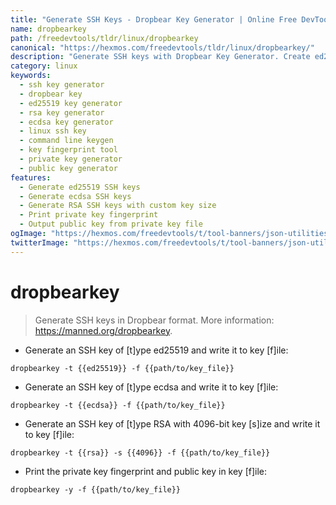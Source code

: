 ```yaml
---
title: "Generate SSH Keys - Dropbear Key Generator | Online Free DevTools by Hexmos"
name: dropbearkey
path: /freedevtools/tldr/linux/dropbearkey
canonical: "https://hexmos.com/freedevtools/tldr/linux/dropbearkey/"
description: "Generate SSH keys with Dropbear Key Generator. Create ed25519, ecdsa, and RSA keys securely. Free online tool, no registration required."
category: linux
keywords:
  - ssh key generator
  - dropbear key
  - ed25519 key generator
  - rsa key generator
  - ecdsa key generator
  - linux ssh key
  - command line keygen
  - key fingerprint tool
  - private key generator
  - public key generator
features:
  - Generate ed25519 SSH keys
  - Generate ecdsa SSH keys
  - Generate RSA SSH keys with custom key size
  - Print private key fingerprint
  - Output public key from private key file
ogImage: "https://hexmos.com/freedevtools/t/tool-banners/json-utilities-banner.png"
twitterImage: "https://hexmos.com/freedevtools/t/tool-banners/json-utilities-banner.png"
---
```


# dropbearkey

> Generate SSH keys in Dropbear format.
> More information: <https://manned.org/dropbearkey>.

- Generate an SSH key of [t]ype ed25519 and write it to key [f]ile:

`dropbearkey -t {{ed25519}} -f {{path/to/key_file}}`

- Generate an SSH key of [t]ype ecdsa and write it to key [f]ile:

`dropbearkey -t {{ecdsa}} -f {{path/to/key_file}}`

- Generate an SSH key of [t]ype RSA with 4096-bit key [s]ize and write it to key [f]ile:

`dropbearkey -t {{rsa}} -s {{4096}} -f {{path/to/key_file}}`

- Print the private key fingerprint and public key in key [f]ile:

`dropbearkey -y -f {{path/to/key_file}}`
